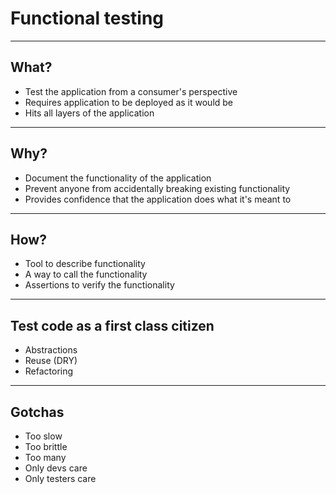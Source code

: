 # Functional testing

---

## What?

* Test the application from a consumer's perspective
* Requires application to be deployed as it would be
* Hits all layers of the application

---

## Why?

* Document the functionality of the application
* Prevent anyone from accidentally breaking existing functionality
* Provides confidence that the application does what it's meant to

---

## How?

* Tool to describe functionality
* A way to call the functionality
* Assertions to verify the functionality

---

## Test code as a first class citizen

* Abstractions
* Reuse (DRY)
* Refactoring

---

## Gotchas

* Too slow
* Too brittle
* Too many
* Only devs care
* Only testers care
